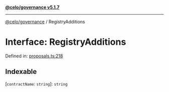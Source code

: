 [**@celo/governance v5.1.7**](../README.md)

***

[@celo/governance](../README.md) / RegistryAdditions

# Interface: RegistryAdditions

Defined in: [proposals.ts:218](https://github.com/celo-org/developer-tooling/blob/master/packages/sdk/governance/src/proposals.ts#L218)

## Indexable

\[`contractName`: `string`\]: `string`
